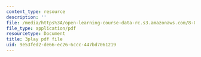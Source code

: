 ```yaml
---
content_type: resource
description: ''
file: /media/https%3A/open-learning-course-data-rc.s3.amazonaws.com/8-06-quantum-physics-iii-spring-2018/9e53fed2de66ec266ccc447bd7061219_loVzNly0Gyw.pdf
file_type: application/pdf
resourcetype: Document
title: 3play pdf file
uid: 9e53fed2-de66-ec26-6ccc-447bd7061219
---
```

